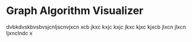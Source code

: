# Graph Algorithm Visualizer
dvbkdvskbvsbvsjcnljscnvjxcn xcb jkxc kxjc kxjc jkxc kjxc kjxcb jlxcn jlxcn ljxnclndc x
